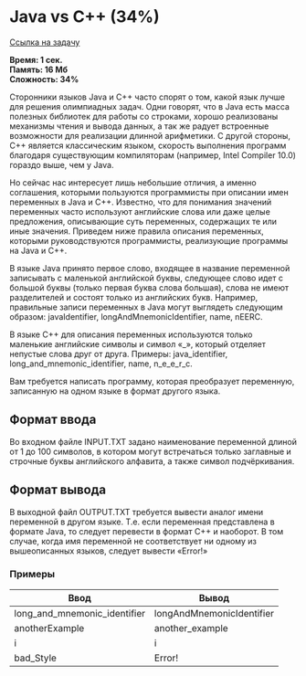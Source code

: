 <h1 class="title">Java vs C++ (34%)</h1>
<p><a href="https://acmp.ru/index.asp?main=task&id_task=270" target="_blank">Ссылка на задачу</a></p>
<p><b>Время: 1 сек.<br>Память: 16 Мб<br>Сложность: 34%</b></p>
<p class=text>
Сторонники языков Java и C++ часто спорят о том, какой язык лучше для решения олимпиадных задач. Одни говорят, что в Java есть масса полезных библиотек для работы со строками, хорошо реализованы механизмы чтения и вывода данных, а так же радует встроенные возможности для реализации длинной арифметики. С другой стороны, С++ является классическим языком, скорость выполнения программ благодаря существующим компиляторам (например, Intel Compiler 10.0) гораздо выше, чем у Java.
</p>
<p class=text>
Но сейчас нас интересует лишь небольшие отличия, а именно соглашения, которыми пользуются программисты при описании имен переменных в Java и C++. Известно, что для понимания значений переменных часто используют английские слова или даже целые предложения, описывающие суть переменных, содержащих те или иные значения. Приведем ниже правила описания переменных, которыми руководствуются программисты, реализующие программы на Java и C++.
</p>
<p class=text>
В языке Java принято первое слово, входящее в название переменной записывать с маленькой английской буквы, следующее слово идет с большой буквы (только первая буква слова большая), слова не имеют разделителей и состоят только из английских букв. Например, правильные записи переменных в Java могут выглядеть следующим образом: javaIdentifier, longAndMnemonicIdentifier, name, nEERC.
</p>
<p class=text>
В языке C++ для описания переменных используются только маленькие английские символы и символ «_», который отделяет непустые слова друг от друга. Примеры: java_identifier, long_and_mnemonic_identifier, name, n_e_e_r_c.
</p>
<p class=text>
Вам требуется написать программу, которая преобразует переменную, записанную на одном языке в формат другого языка.
</p>
<h2>Формат ввода</h2>
<p class=text>
Во входном файле INPUT.TXT задано наименование переменной длиной от 1 до 100 символов, в котором могут встречаться только заглавные и строчные буквы английского алфавита, а также символ подчёркивания.
</p>
<h2>Формат вывода</h2>
<p class=text>
В выходной файл OUTPUT.TXT требуется вывести аналог имени переменной в другом языке. Т.е. если переменная представлена в формате Java, то следует перевести в формат C++ и наоборот. В том случае, когда имя переменной не соответствует ни одному из вышеописанных языков, следует вывести «Error!»
</p>
<h3>Примеры</h3>
<table class="sample-tests">
  <thead>
     <tr>
        <th>Ввод</th>
        <th>Вывод</th>
     </tr>
  </thead>
  <tbody>
     <tr>
        <td>long_and_mnemonic_identifier</td>
        <td>longAndMnemonicIdentifier</td>
     </tr>
     <tr>
         <td>anotherExample</td>
         <td>another_example</td>
      </tr>
      <tr>
          <td>i</td>
          <td>i</td>
       </tr>
       <tr>
           <td>bad_Style</td>
           <td>Error!</td>
       </tr>
  </tbody>
</table>